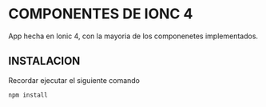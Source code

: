 # COMPONENTES DE IONC 4

App hecha en Ionic 4, con la mayoria de los componenetes implementados.

## INSTALACION

Recordar ejecutar el siguiente comando

```bash
npm install
```

